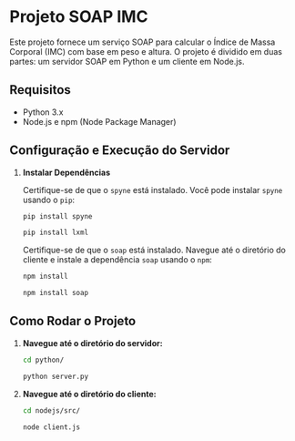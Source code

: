 # Projeto SOAP IMC

Este projeto fornece um serviço SOAP para calcular o Índice de Massa Corporal (IMC) com base em peso e altura. O projeto é dividido em duas partes: um servidor SOAP em Python e um cliente em Node.js.

## Requisitos

- Python 3.x
- Node.js e npm (Node Package Manager)

## Configuração e Execução do Servidor

1. **Instalar Dependências**

   Certifique-se de que o `spyne` está instalado. Você pode instalar `spyne` usando o `pip`:

   ```bash
   pip install spyne

   pip install lxml

   ```

   Certifique-se de que o `soap` está instalado. Navegue até o diretório do cliente e instale a dependência `soap` usando o `npm`:

   ```bash
   npm install

   npm install soap
   ```

## Como Rodar o Projeto

1. **Navegue até o diretório do servidor:**

   ```bash
   cd python/

   python server.py
   ```

2. **Navegue até o diretório do cliente:**

   ```bash
   cd nodejs/src/

   node client.js
   ```
